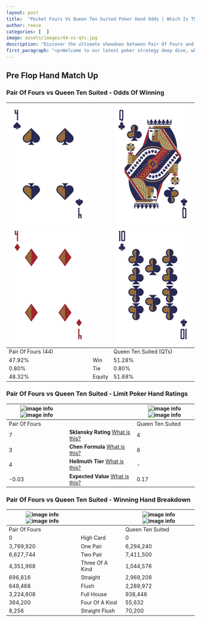 ```yaml
---
layout: post
title:  "Pocket Fours Vs Queen Ten Suited Poker Hand Odds | Which Is The Better Hand In Poker? A Complete Guide"
author: reece
categories: [  ]
image: assets/images/44-vs-qts.jpg
description: "Discover the ultimate showdown between Pair Of Fours and Queen Ten Suited in poker! Uncover the odds, strategies, and scenarios where one hand triumphs over the other. Get ready to up your poker game with this thrilling analysis."
first_paragraph: "<p>Welcome to our latest poker strategy deep dive, where we're pitting two distinct hands against each other in a high-stakes showdown: Pair Of Fours vs Queen Ten Suited.</p><p>In the dynamic world of poker, every decision counts, and knowing which hand holds the upper hand is key to your success at the table.</p><p>In this article, we'll dissect these two hands, explore the scenarios where one dominates the other, and equip you with the knowledge to make strategic choices that can tip the odds in your favor.</p><p>Get ready to unravel the intriguing dynamics of these poker hands and elevate your game to new heights.</p>"
---
```




[comment]: # (sp0)

## Pre Flop Hand Match Up

<div class="table hand-ratings" markdown="1"> 



### Pair Of Fours vs Queen Ten Suited - Odds Of Winning


    
| ![image info](assets/images/hand1/4.png) ![image info](assets/images/hand1/4o.png) |  | ![image info](assets/images/hand2/q.png) ![image info](assets/images/hand2/t.png) |
| -------- | -------- | -------- |
| Pair Of Fours (44) |  | Queen Ten Suited (QTs) |
| 47.92% | Win | 51.28% |
| 0.80% | Tie | 0.80% |
| 48.32% | Equity | 51.68% |




[comment]: # (sp1)



### Pair Of Fours vs Queen Ten Suited - Limit Poker Hand Ratings


    
| ![image info](https://www.riverpairs.com/assets/images/hand1/4.png) ![image info](https://www.riverpairs.com/assets/images/hand1/4o.png) |  | ![image info](https://www.riverpairs.com/assets/images/hand2/q.png) ![image info](https://www.riverpairs.com/assets/images/hand2/t.png) |
| -------- | -------- | -------- |
| Pair Of Fours |  | Queen Ten Suited |
| 7 | **Sklansky Rating** [What is this?](/sklansky-rating-explained) | 4 |
| 3 | **Chen Formula** [What is this?](/chen-formula-explained) | 6 |
| 4 | **Hellmuth Tier** [What is this?](/Hellmuth-tier-explained) | - |
| -0.03 | **Expected Value** [What is this?](/expected-value-explained) | 0.17 |




[comment]: # (sp2)



### Pair Of Fours vs Queen Ten Suited - Winning Hand Breakdown


    
| ![image info](https://www.riverpairs.com/assets/images/hand1/4.png) ![image info](https://www.riverpairs.com/assets/images/hand1/4o.png) |  | ![image info](https://www.riverpairs.com/assets/images/hand2/q.png) ![image info](https://www.riverpairs.com/assets/images/hand2/t.png) |
| -------- | -------- | -------- |
| Pair Of Fours |  | Queen Ten Suited |
| 0 | High Card | 0 |
| 3,769,920 | One Pair | 6,294,240 |
| 6,627,744 | Two Pair | 7,411,500 |
| 4,351,968 | Three Of A Kind | 1,044,576 |
| 696,816 | Straight | 2,969,208 |
| 648,468 | Flush | 2,289,972 |
| 3,224,808 | Full House | 938,448 |
| 364,200 | Four Of A Kind | 55,632 |
| 8,256 | Straight Flush | 70,200 |




[comment]: # (sp3)



</div>

[comment]: # (sp4)



[comment]: # (sp5)

